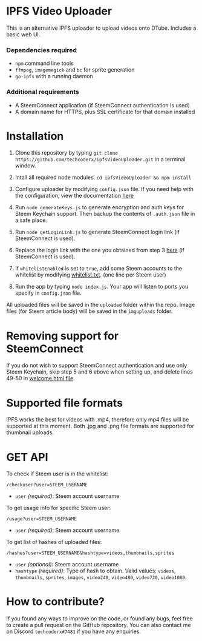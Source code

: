 # IPFS Video Uploader

This is an alternative IPFS uploader to upload videos onto DTube. Includes a basic web UI.

### Dependencies required

* `npm` command line tools
* `ffmpeg`, `imagemagick` and `bc` for sprite generation
* `go-ipfs` with a running daemon

### Additional requirements

* A SteemConnect application (if SteemConnect authentication is used)
* A domain name for HTTPS, plus SSL certificate for that domain installed

# Installation

1. Clone this repository by typing `git clone https://github.com/techcoderx/ipfsVideoUploader.git` in a terminal window.

2. Intall all required node modules. `cd ipfsVideoUploader && npm install`

3. Configure uploader by modifying `config.json` file. If you need help with the configuration, view the documentation [here](https://github.com/techcoderx/ipfsVideoUploader/blob/master/ConfigDocs.md)

4. Run `node generateKeys.js` to generate encryption and auth keys for Steem Keychain support. Then backup the contents of `.auth.json` file in a safe place.

5. Run `node getLoginLink.js` to generate SteemConnect login link (if SteemConnect is used).

6. Replace the login link with the one you obtained from step 3 [here](https://github.com/techcoderx/ipfsVideoUploader/blob/master/client/welcome.html#L7) (if SteemConnect is used).

7. If `whitelistEnabled` is set to `true`, add some Steem accounts to the whitelist by modifying [whitelist.txt](https://github.com/techcoderx/ipfsVideoUploader/blob/master/whitelist.txt). (one line per Steem user)

8. Run the app by typing `node index.js`. Your app will listen to ports you specify in `config.json` file.

All uploaded files will be saved in the `uploaded` folder within the repo. Image files (for Steem article body) will be saved in the `imguploads` folder.

# Removing support for SteemConnect

If you do not wish to support SteemConnect authentication and use only Steem Keychain, skip step 5 and 6 above when setting up, and delete lines 49-50 in [welcome.html file](https://github.com/techcoderx/ipfsVideoUploader/blob/master/client/welcome.html#L49-L50).

# Supported file formats

IPFS works the best for videos with .mp4, therefore only mp4 files will be supported at this moment. Both .jpg and .png file formats are supported for thumbnail uploads.

# GET API

To check if Steem user is in the whitelist:
```
/checkuser?user=STEEM_USERNAME
```
* `user` *(required)*: Steem account username

To get usage info for specific Steem user:
```
/usage?user=STEEM_USERNAME
```
* `user` *(required)*: Steem account username

To get list of hashes of uploaded files:
```
/hashes?user=STEEM_USERNAME&hashtype=videos,thumbnails,sprites
```

* `user` *(optional)*: Steem account username
* `hashtype` *(required)*: Type of hash to obtain. Valid values: `videos`, `thumbnails`, `sprites`, `images`, `video240`, `video480`, `video720`, `video1080`.

# How to contribute?

If you found any ways to improve on the code, or found any bugs, feel free to create a pull request on the GitHub repository. You can also contact me on Discord `techcoderx#7481` if you have any enquiries.